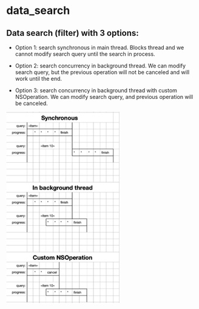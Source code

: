 # data_search
## Data search (filter) with 3 options:

- Option 1: search synchronous in main thread.
Blocks thread and we cannot modify search query until the search in process.

- Option 2: search concurrency in background thread.
We can modify search query, but the previous operation will not be canceled and will work until the end.

- Option 3: search concurrency in background thread with custom NSOperation.
We can modify search query, and previous operation will be canceled.


<img src="search_timeline.png" alt="Search Timeline" width="300"/>